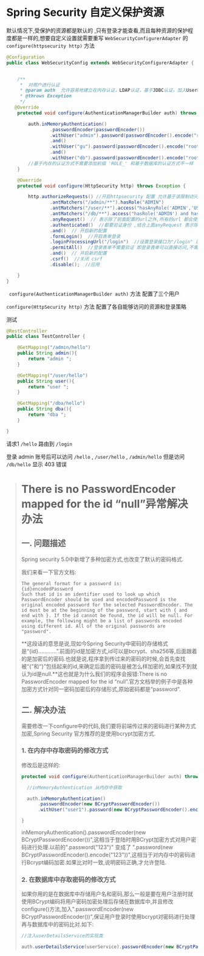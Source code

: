# Spring Security 自定义保护资源

默认情况下,受保护的资源都是默认的 ,只有登录才能查看,而且每种资源的保护程度都是一样的,想要自定义设置就需要重写 `WebSecurityConfigurerAdapter`   的 `configure(httpsecurity http)`  方法

```java
@Configuration
public class WebSecurityConfig extends WebSecurityConfigurerAdapter {


    /**
     *  对用户进行认证
     * @param auth  允许容易地建立在内存认证，LDAP认证，基于JDBC认证，加入UserDetailsService ，以及添加AuthenticationProvider的
     * @throws Exception
     */
   @Override
    protected void configure(AuthenticationManagerBuilder auth) throws Exception {

        auth.inMemoryAuthentication()
                .passwordEncoder(passwordEncoder())
                .withUser("admin").password(passwordEncoder().encode("root")).roles("ADMIN","USER")
                .and()
                .withUser("gu").password(passwordEncoder().encode("root")).roles("USER")
                .and()
                .withUser("db").password(passwordEncoder().encode("root")).roles("ADMIN","DBA","USER");
        //基于内存的认证方式不需要添加前缀 'ROLE_' 和基于数据库的认证方式不一样
    }

    @Override
    protected void configure(HttpSecurity http) throws Exception {

        http.authorizeRequests() //开启httpsecurity 配置 允许基于该限制访问HttpServletRequest使用RequestMatcher的实现（即，经由URL模式）
                .antMatchers("/admin/**").hasRole("ADMIN")
                .antMatchers("/user/**").access("hasAnyRole('ADMIN','USER')")
                .antMatchers("/db/**").access("hasRole('ADMIN') and hasRole('DBA')")
                .anyRequest()  // 表示除了前面配置的url之外,所有的url 都会使用下面的配置
                .authenticated()  //都要验证身份 ,结合上面anyRequest 表示除了上面自定义的规则其余所有的url都需要遵守authenticated 即所有url都要登录
                .and()  // 开启新的配置
                .formLogin()  //开启表单登录
                .loginProcessingUrl("/login")  //设置登录接口为"/login" 设置其的主要目的是方便ajax  且 登录名为username 密码名为password  使用post 提交
                .permitAll()  //登录表单不需要验证 即登录表单可以直接访问,不需要保护
                .and()  // 开启新的配置
                .csrf()  //关闭 csrf
                .disable();  //应用

    }
}
```

 

` configure(AuthenticationManagerBuilder auth)`  方法 配置了三个用户

`configure(HttpSecurity http)` 方法 配置了各自能够访问的资源和登录策略

测试

```java
@RestController
public class TestController {

    @GetMapping("/admin/hello")
    public String admin(){
        return "admin ";
    }

    @GetMapping("/user/hello")
    public String user(){
        return "user ";
    }

    @GetMapping("/dba/hello")
    public String dba(){
        return "dba ";
    }

}
```

请求1 `/hello`  路由到 `/login`

登录  admin 账号后可以访问 `/hello`  ,  `/user/hello`  ,  `/admin/hello`  但是访问 `/db/hello` 显示 403 错误 



>   # There is no PasswordEncoder mapped for the id “null”异常解决办法
>
>   ## 一. 问题描述
>
>   Spring security 5.0中新增了多种加密方式,也改变了默认的密码格式.
>
>   我们来看一下官方文档:
>
>   ```
>   The general format for a password is:
>   {id}encodedPassword
>   Such that id is an identifier used to look up which PasswordEncoder should be used and encodedPassword is the original encoded password for the selected PasswordEncoder. The id must be at the beginning of the password, start with { and end with }. If the id cannot be found, the id will be null. For example, the following might be a list of passwords encoded using different id. All of the original passwords are "password".
>   
>   ```
>
>   **这段话的意思是说,现如今Spring Security中密码的存储格式是“{id}…………”.前面的id是加密方式,id可以是bcrypt、sha256等,后面跟着的是加密后的密码.也就是说,程序拿到传过来的密码的时候,会首先查找被“{”和“}”包括起来的id,来确定后面的密码是被怎么样加密的,如果找不到就认为id是null.**这也就是为什么我们的程序会报错:There is no PasswordEncoder mapped for the id “null”.官方文档举的例子中是各种加密方式针对同一密码加密后的存储形式,原始密码都是“password”.
>
>   ## 二. 解决办法
>
>   需要修改一下configure中的代码,我们要将前端传过来的密码进行某种方式加密,Spring Security 官方推荐的是使用bcrypt加密方式.
>
>   ### 1. 在内存中存取密码的修改方式
>
>   修改后是这样的:
>
>   ```java
>   protected void configure(AuthenticationManagerBuilder auth) throws Exception {
>   
>     //inMemoryAuthentication 从内存中获取
>   
>     auth.inMemoryAuthentication()
>         .passwordEncoder(new BCryptPasswordEncoder())
>         .withUser("user1").password(new BCryptPasswordEncoder().encode("123")).roles("USER");
>   
>   }
>   ```
>
>   inMemoryAuthentication().passwordEncoder(new BCryptPasswordEncoder())",这相当于登陆时用BCrypt加密方式对用户密码进行处理.以前的".password("123")" 变成了 ".password(new BCryptPasswordEncoder().encode("123"))",这相当于对内存中的密码进行Bcrypt编码加密.如果比对时一致,说明密码正确,才允许登陆.
>
>   ### 2. 在数据库中存取密码的修改方式
>
>   如果你用的是在数据库中存储用户名和密码,那么一般是要在用户注册时就使用BCrypt编码将用户密码加密处理后存储在数据库中,并且修改configure()方法,加入".passwordEncoder(new BCryptPasswordEncoder())",保证用户登录时使用bcrypt对密码进行处理再与数据库中的密码比对.如下:
>
>   ```java
>   //注入userDetailsService的实现类
>   
>   auth.userDetailsService(userService).passwordEncoder(new BCryptPasswordEncoder());
>   ```
>
>    